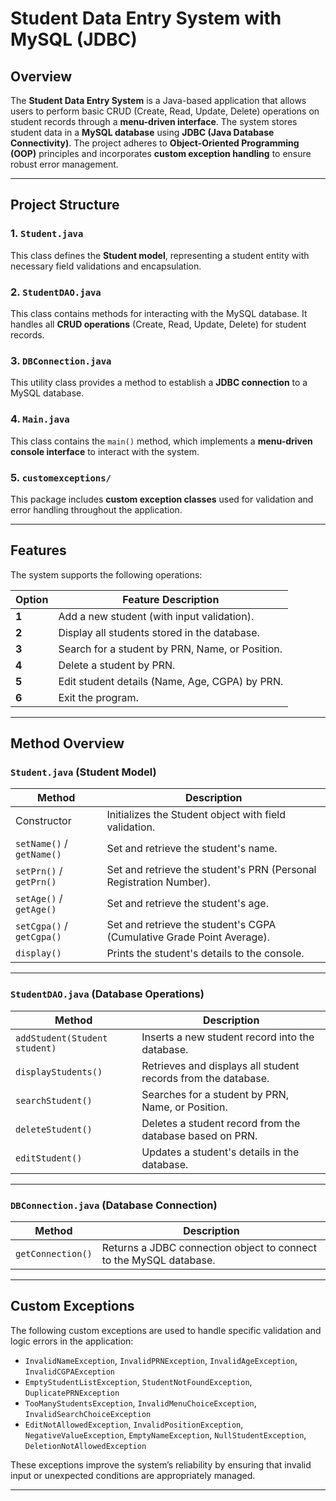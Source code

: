 # Student Data Entry System with MySQL (JDBC)

## Overview

The **Student Data Entry System** is a Java-based application that allows users to perform basic CRUD (Create, Read, Update, Delete) operations on student records through a **menu-driven interface**. The system stores student data in a **MySQL database** using **JDBC (Java Database Connectivity)**. The project adheres to **Object-Oriented Programming (OOP)** principles and incorporates **custom exception handling** to ensure robust error management.

---

## Project Structure

### 1. `Student.java`
This class defines the **Student model**, representing a student entity with necessary field validations and encapsulation.

### 2. `StudentDAO.java`
This class contains methods for interacting with the MySQL database. It handles all **CRUD operations** (Create, Read, Update, Delete) for student records.

### 3. `DBConnection.java`
This utility class provides a method to establish a **JDBC connection** to a MySQL database.

### 4. `Main.java`
This class contains the `main()` method, which implements a **menu-driven console interface** to interact with the system.

### 5. `customexceptions/`
This package includes **custom exception classes** used for validation and error handling throughout the application.

---

## Features

The system supports the following operations:

| Option | Feature Description |
|--------|---------------------|
| **1**  | Add a new student (with input validation). |
| **2**  | Display all students stored in the database. |
| **3**  | Search for a student by PRN, Name, or Position. |
| **4**  | Delete a student by PRN. |
| **5**  | Edit student details (Name, Age, CGPA) by PRN. |
| **6**  | Exit the program. |

---

## Method Overview

### `Student.java` (Student Model)

| Method      | Description                                |
|-------------|--------------------------------------------|
| Constructor | Initializes the Student object with field validation. |
| `setName()` / `getName()` | Set and retrieve the student's name. |
| `setPrn()` / `getPrn()` | Set and retrieve the student's PRN (Personal Registration Number). |
| `setAge()` / `getAge()` | Set and retrieve the student's age. |
| `setCgpa()` / `getCgpa()` | Set and retrieve the student's CGPA (Cumulative Grade Point Average). |
| `display()` | Prints the student's details to the console. |

---

### `StudentDAO.java` (Database Operations)

| Method            | Description                                   |
|-------------------|-----------------------------------------------|
| `addStudent(Student student)` | Inserts a new student record into the database. |
| `displayStudents()` | Retrieves and displays all student records from the database. |
| `searchStudent()` | Searches for a student by PRN, Name, or Position. |
| `deleteStudent()` | Deletes a student record from the database based on PRN. |
| `editStudent()` | Updates a student's details in the database. |

---

### `DBConnection.java` (Database Connection)

| Method             | Description                                |
|--------------------|--------------------------------------------|
| `getConnection()`  | Returns a JDBC connection object to connect to the MySQL database. |

---

## Custom Exceptions

The following custom exceptions are used to handle specific validation and logic errors in the application:

- `InvalidNameException`, `InvalidPRNException`, `InvalidAgeException`, `InvalidCGPAException`
- `EmptyStudentListException`, `StudentNotFoundException`, `DuplicatePRNException`
- `TooManyStudentsException`, `InvalidMenuChoiceException`, `InvalidSearchChoiceException`
- `EditNotAllowedException`, `InvalidPositionException`, `NegativeValueException`, `EmptyNameException`, `NullStudentException`, `DeletionNotAllowedException`

These exceptions improve the system’s reliability by ensuring that invalid input or unexpected conditions are appropriately managed.

---
